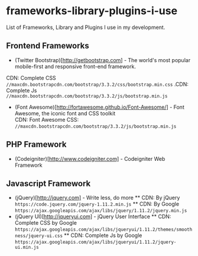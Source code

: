 # frameworks-library-plugins-i-use
List of Frameworks, Library and Plugins I use in my development.


## Frontend Frameworks
* (Twitter Bootstrap)[http://getbootstrap.com] - The world's most popular mobile-first and responsive front-end framework.

CDN: Complete CSS `//maxcdn.bootstrapcdn.com/bootstrap/3.3.2/css/bootstrap.min.css`
.CDN: Complete Js `//maxcdn.bootstrapcdn.com/bootstrap/3.3.2/js/bootstrap.min.js`
* (Font Awesome)[http://fortawesome.github.io/Font-Awesome/] - Font Awesome, the iconic font and CSS toolkit
<br>CDN: Font Awesome CSS: `//maxcdn.bootstrapcdn.com/bootstrap/3.3.2/js/bootstrap.min.js`

## PHP Framework
* (Codeigniter)[http://www.codeigniter.com] - Codeigniter Web Framework

## Javascript Framework
* (jQuery)[http://jquery.com] - Write less, do more
** CDN: By jQuery `https://code.jquery.com/jquery-1.11.2.min.js`
** CDN: By Google `https://ajax.googleapis.com/ajax/libs/jquery/1.11.2/jquery.min.js`
* (jQuery UI)[http://jqueryui.com] - jQuery User Interface
** CDN: Complete CSS by Google `https://ajax.googleapis.com/ajax/libs/jqueryui/1.11.2/themes/smoothness/jquery-ui.css`
** CDN: Complete Js by Google `https://ajax.googleapis.com/ajax/libs/jqueryui/1.11.2/jquery-ui.min.js`
